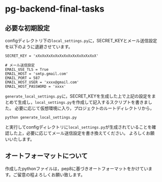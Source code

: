 # pg-backend-final-tasks
## 必要な初期設定
configディレクトリ下の`local_settings.py`に，SECRET_KEYとメール送信設定を以下のように退避させています。
```
SECRET_KEY = 'xXxXxXxXxXxXxXxXxXxXxXxXxXxX'

# メール送信設定
EMAIL_USE_TLS = True
EMAIL_HOST = 'smtp.gmail.com'
EMAIL_PORT = 587
EMAIL_HOST_USER = 'xxxx@gmail.com'
EMAIL_HOST_PASSWORD = 'xxxx'

```
`generate_local_settings.py`に，SECRET_KEYを生成した上で上記の設定をまとめて生成し，`local_settings.py`を作成して記入するスクリプトを書きました。
必要に応じて仮想環境に入り，プロジェクトのルートディレクトリから，
```
python generate_local_settings.py
```
と実行してconfigディレクトリに`local_settings.py`が生成されていることを確認した上，必要に応じてメール送信設定を書き換えてください。
よろしくお願いいたします。

## オートフォーマットについて
作成したpythonファイルは，pep8に基づきオートフォーマットをかけています。ご留意の程よろしくお願い致します。
